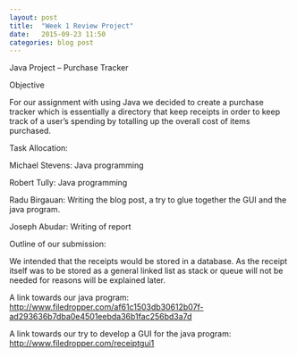 ```yaml
---
layout: post
title:  "Week 1 Review Project"
date:   2015-09-23 11:50
categories: blog post
---
```

Java Project – Purchase Tracker 

 Objective 

For our assignment with using Java we decided to create a purchase tracker which is essentially a directory that keep receipts in order to keep track of a user’s spending by totalling up the overall cost of items purchased.

Task Allocation:

Michael Stevens: Java programming

Robert Tully: Java programming

Radu Birgauan: Writing the blog post, a try to glue together the GUI and the java program.

Joseph Abudar: Writing of report 

Outline of our submission:

We intended that the receipts would be stored in a database. As the receipt itself was to be stored as a general linked list as stack or queue will not be needed for reasons will be explained later.

A link towards our java program: http://www.filedropper.com/af61c1503db30612b07f-ad293636b7dba0e4501eebda36b1fac256bd3a7d

A link towards our try to develop a GUI for the java program: http://www.filedropper.com/receiptgui1




[jekyll]:      http://jekyllrb.com
[jekyll-gh]:   https://github.com/jekyll/jekyll
[jekyll-help]: https://github.com/jekyll/jekyll-help

